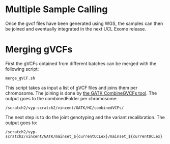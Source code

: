 # Multiple Sample Calling

Once the gvcf files have been generated using WGS, the samples can then be joined and eventually integrated in the
next UCL Exome release.

# Merging gVCFs

First the gVCFs obtained from different batches can be merged with the following script:
```
merge_gVCF.sh
```
This script takes as input a list of gVCF files and joins them per chromosome.
The joining is done by [the GATK CombineGVCFs tool](https://www.broadinstitute.org/gatk/gatkdocs/org_broadinstitute_gatk_tools_walkers_variantutils_CombineGVCFs.php).
The output goes to the combinedFolder per chromosome:

```
/scratch2/vyp-scratch2/vincent/GATK/HC/combinedVCFs/
```

The next step is to do the joint genotyping and the variant recalibration.
The output goes to:
```
/scratch2/vyp-scratch2/vincent/GATK/mainset_${currentUCLex}/mainset_${currentUCLex}
```
